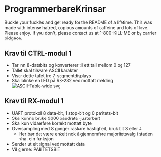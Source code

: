 # ProgrammerbareKrinsar

Buckle your fuckles and get ready for the README of a lifetime. This was made with intense hatred, copious amounts of caffeine and lots of love. Please enjoy. If you don't, please contact us at 1-800-KILL-ME or by carrier pidgeon.

## Krav til CTRL-modul 1
- Tar inn 8-databits og konverterer til ett tall mellom 0 og 127
- Tallet skal tilsvare ASCII karakter
- Viser dette tallet tre 7-segmentdisplays
- Skal blinke en LED på RS-232 ved mottatt melding
![ASCII-Table-wide svg](https://github.com/Jawny-E/ProgrammerbareKrinsar/assets/94108006/f68f5f9c-886a-44af-b687-88f2303978a9)


## Krav til RX-modul 1
- UART protokoll 8 data-bit, 1 stop-bit og 0 paritets-bit
- Skal kunne bruke 9600 baudrate (justerbar)
- Skal kun vidareføre korrekt mottatt byte
- Oversampling med 8 gonger raskare hastigheit, bruk bit 3 eller 4
  - Her bør det være enkelt nok å gjennomføre majoritetsvalg i staden vha. ein funksjon
- Sender ut eit signal ved mottatt data
- Vil gjerne: PARITETSBIT
 
